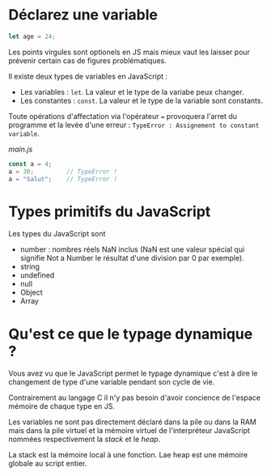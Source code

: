 
# Déclarez une variable
```js
let age = 24;
```
Les points virgules sont optionels en JS mais mieux vaut les laisser pour prévenir certain cas de figures problématiques.

Il existe deux types de variables en JavaScript : 
- Les variables : `let`. La valeur et le type de la variabe peux changer.
- Les constantes : `const`. La valeur et le type de la variable sont constants. 

Toute opérations d'affectation via l'opérateur `=` provoquera l'arret du programme et la levée d'une erreur : `TypeError : Assignement to constant variable`.

*main.js*
```js
const a = 4;
a = 30;         // TypeError !
a = "Salut";    // TypeError ! 
```

# Types primitifs du JavaScript
Les types du JavaScript sont
- number : nombres réels NaN inclus (NaN est une valeur spécial qui signifie Not a Number le résultat d'une division par 0 par exemple).
- string
- undefined
- null
- Object
- Array

# Qu'est ce que le typage dynamique ?
Vous avez vu que le JavaScript permet le typage dynamique c'est à dire le changement de type d'une variable pendant son cycle de vie.

Contrairement au langage C il n'y pas besoin d'avoir concience de l'espace mémoire de chaque type en JS.

Les variables ne sont pas directement déclaré dans la pile ou dans la RAM mais dans la pile virtuel et la mémoire virtuel de l'interpréteur JavaScript nommées respectivement la *stack* et le *heap*.

La stack est la mémoire local à une fonction.
Lae heap est une mémoire globale au script entier.
